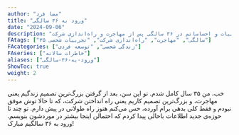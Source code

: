 ```yaml
---
author: "مضا فرد"
title: "ورود به ۳۶ سالگی"
date: "2024-09-06"
description: "تجربیات و احساساتم در ۳۶ سالگی پس از مهاجرت و راه‌اندازی شرکت."
FAtags: ["۳۵ سالگی", "مهاجرت", "راه‌اندازی شرکت", "تجربیات شخصی"]
FAcategories: ["زندگی شخصی", "توسعه فردی"]
FAseries: ["خاطرات سالانه"]
aliases: ["ورود-به-۳۶-سالگی"]
ShowToc: true
weight: 2
---
```


خب، من ۳۵ سال کامل شدم. تو این سن، بعد از گرفتن بزرگ‌ترین تصمیم زندگیم یعنی مهاجرت، و بزرگ‌ترین تصمیم کاریم یعنی راه انداختن شرکت، که تا حالا توش موفق نبودم و فقط کلی بدهی برام آورده، حس می‌کنم هنوز راه طولانی در پیش دارم. تو چند تا حوزه‌ی جدید اطلاعات باحالی پیدا کردم که احتمالن اینجا بیشتر در موردشون بنویسم. ورود به ۳۶ سالگیم مبارک!